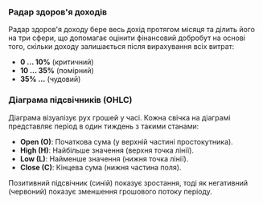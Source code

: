 ### Радар здоров'я доходів

Радар здоров'я доходу бере весь дохід протягом місяця та ділить його на три сфери, що допомагає
оцінити фінансовий добробут на основі того, скільки доходу залишається після вирахування всіх витрат:

- **0 ... 10%** (критичний)
- **10 ... 35%** (помірний)
- **35% ...** (чудовий)

### Діаграма підсвічників (OHLC)

Діаграма візуалізує рух грошей у часі. Кожна свічка на діаграмі представляє період в один тиждень з такими станами:
- **Open (O)**: Початкова сума (у верхній частині простокутника).
- **High (H)**: Найбільше значення (верхня точка лінії).
- **Low (L)**: Найменше значення (нижня точка лінії).
- **Close (C)**: Кінцева сума (нижня частина поля).

Позитивний підсвічник (синій) показує зростання, тоді як негативний (червоний) показує зменшення грошового потоку періоду.